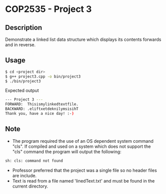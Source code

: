 # COP2535 - Project 3

## Description
Demonstrate a linked list data structure which displays its contents 
forwards and in reverse.

## Usage
```bash
$ cd <project dir>
$ g++ project3.cpp -o bin/project3
$ ./bin/project3
```
Expected output
```bash
--- Project 3 ---
FORWARD:  Thisismylinkedtextfile.
BACKWARD: .eliftxetdeknilymsisihT
Thank you, have a nice day! :-)
```
## Note
- The program required the use of an OS dependent system command "cls". 
If compiled and used on a system which does not support the "cls" command
the program will output the following:
``` bash
sh: cls: command not found
```
- Professor preferred that the project was a single file so no header files 
are include.
- Text is read from a file named 'linedText.txt' and must be found in the current
directory.